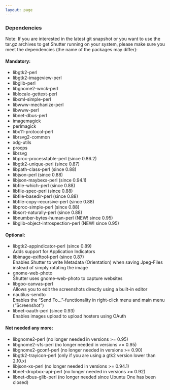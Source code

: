```yaml
---
layout: page
---
```

### Dependencies

Note: If you are interested in the latest git snapshot or you want to use the tar.gz archives to get Shutter running on your system, please make sure you meet the dependencies (the name of the packages may differ):

#### Mandatory:

  * libgtk2-perl
  * libgtk2-imageview-perl
  * libglib-perl
  * libgnome2-wnck-perl
  * liblocale-gettext-perl
  * libxml-simple-perl
  * libwww-mechanize-perl
  * libwww-perl
  * libnet-dbus-perl
  * imagemagick
  * perlmagick
  * libx11-protocol-perl
  * librsvg2-common
  * xdg-utils
  * procps
  * librsvg
  * libproc-processtable-perl (since 0.86.2)
  * libgtk2-unique-perl (since 0.87)
  * libpath-class-perl (since 0.88)
  * libjson-perl (since 0.88)
  * libjson-maybexs-perl (since 0.94.1)
  * libfile-which-perl (since 0.88)
  * libfile-spec-perl (since 0.88)
  * libfile-basedir-perl (since 0.88)
  * libfile-copy-recursive-perl (since 0.88)
  * libproc-simple-perl (since 0.88)
  * libsort-naturally-perl (since 0.88)
  * libnumber-bytes-human-perl (NEW! since 0.95)
  * libglib-object-introspection-perl (NEW! since 0.95)

#### Optional:

  * libgtk2-appindicator-perl (since 0.89)  
  Adds support for Application Indicators
  * libimage-exiftool-perl (since 0.87)  
  Enables Shutter to write Metadata (Orientation) when saving Jpeg-Files instead of simply rotating the image
  * gnome-web-photo  
  Shutter uses gnome-web-photo to capture websites
  * libgoo-canvas-perl  
  Allows you to edit the screenshots directly using a built-in editor
  * nautilus-sendto  
  Enables the “Send To…”-functionality in right-click menu and main menu (“Screenshot”)
  * libnet-oauth-perl (since 0.93)  
  Enables images upload to upload hosters using OAuth

#### Not needed any more:

  * libgnome2-perl (no longer needed in versions >= 0.95)
  * libgnome2-vfs-perl (no longer needed in versions >= 0.95)
  * libgnome2-gconf-perl (no longer needed in versions >= 0.90)
  * libgtk2-trayicon-perl (only if you are using a gtk2 version lower than 2.10.x)
  * libjson-xs-perl (no longer needed in versions >= 0.94.1)
  * libnet-dropbox-api-perl (no longer needed in versions >= 0.92)
  * libnet-dbus-glib-perl (no longer needed since Ubuntu One has been closed)
